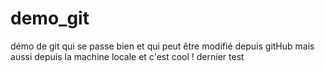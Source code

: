 # demo_git
démo de git qui se passe bien et qui peut être modifié depuis gitHub
mais aussi depuis la machine locale  et c'est cool !
dernier test

